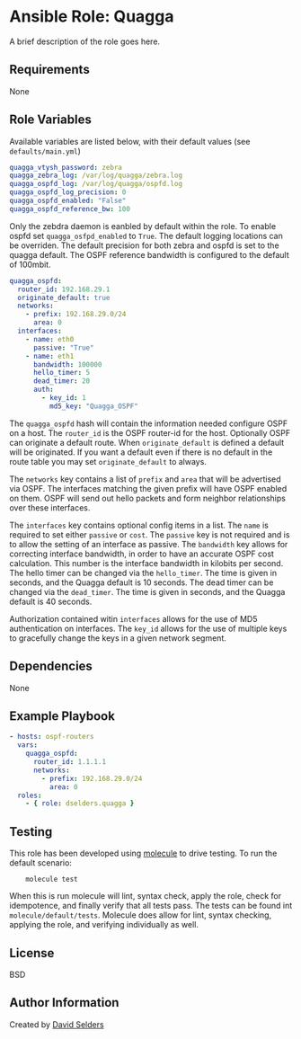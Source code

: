# Ansible Role: Quagga

A brief description of the role goes here.

## Requirements

None

## Role Variables

Available variables are listed below, with their default values (see `defaults/main.yml`)

```yaml
quagga_vtysh_password: zebra
quagga_zebra_log: /var/log/quagga/zebra.log
quagga_ospfd_log: /var/log/quagga/ospfd.log
quagga_ospfd_log_precision: 0
quagga_ospfd_enabled: "False"
quagga_ospfd_reference_bw: 100
```

Only the zebdra daemon is eanbled by default within the role.  To enable ospfd set `quagga_osfpd_enabled` to `True`.  The default logging locations can be overriden.  The default precision for both zebra and ospfd is set to the quagga default.  The OSPF reference bandwidth is configured to the default of 100mbit.

```yaml
quagga_ospfd:
  router_id: 192.168.29.1
  originate_default: true
  networks:
    - prefix: 192.168.29.0/24
      area: 0
  interfaces:
    - name: eth0
      passive: "True"
    - name: eth1
      bandwidth: 100000
      hello_timer: 5
      dead_timer: 20
      auth:
        - key_id: 1
          md5_key: "Quagga_OSPF"
```

The `quagga_ospfd` hash will contain the information needed configure OSPF on a host.  The `router_id` is the OSPF router-id for the host.  Optionally OSPF can originate a default route.  When `originate_default` is defined a default will be originated.  If you want a default even if there is no default in the route table you may set `originate_default` to always.

The `networks` key contains a list of `prefix` and `area` that will be advertised via OSPF.  The interfaces matching the given prefix will have OSPF enabled on them.  OSPF will send out hello packets and form neighbor relationships over these interfaces.

The `interfaces` key contains optional config items in a list.  The `name` is required to set either `passive` or `cost`.  The `passive` key is not required and is to allow the setting of an interface as passive.  The `bandwidth` key allows for correcting interface bandwidth, in order to have an accurate OSPF cost calculation.  This number is the interface bandwidth in kilobits per second.  The hello timer can be changed via the `hello_timer`.  The time is given in seconds, and the Quagga default is 10 seconds.  The dead timer can be changed via the `dead_timer`.  The time is given in seconds, and the Quagga default is 40 seconds.

Authorization contained witin `interfaces` allows for the use of MD5 authentication on interfaces.  The `key_id` allows for the use of multiple keys to gracefully change the keys in a given network segment.

## Dependencies

None

## Example Playbook

```yaml
- hosts: ospf-routers
  vars:
    quagga_ospfd:
      router_id: 1.1.1.1
      networks:
        - prefix: 192.168.29.0/24
          area: 0
  roles:
    - { role: dselders.quagga }
```

## Testing

This role has been developed using [molecule](https://molecule.readthedocs.io/en/latest/) to drive testing.  To run the default scenario:

        molecule test

When this is run molecule will lint, syntax check, apply the role, check for idempotence, and finally verify that all tests pass.  The tests can be found int `molecule/default/tests`.  Molecule does allow for lint, syntax checking, applying the role, and verifying individually as well.

## License

BSD

## Author Information

Created by [David Selders](https://github.com/dselders)
